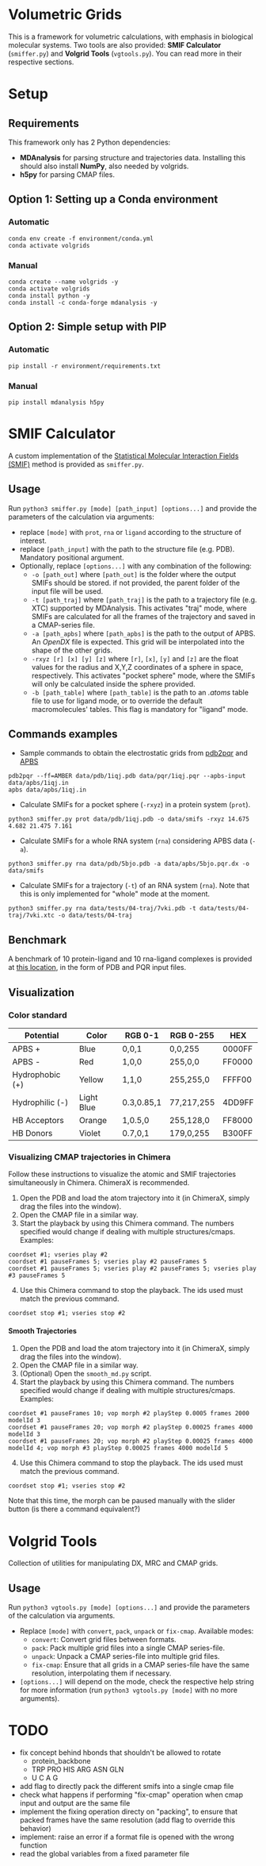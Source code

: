 # Volumetric Grids
This is a framework for volumetric calculations, with emphasis in biological molecular systems. Two tools are also provided: **SMIF Calculator** (`smiffer.py`) and **Volgrid Tools** (`vgtools.py`). You can read more in their respective sections.


<!-- +++++++++++++++++++++++++++++++++++++++++++++++++++++++++++++++++++++++ -->
<!-- -------------------------------- SETUP -------------------------------- -->
<!-- +++++++++++++++++++++++++++++++++++++++++++++++++++++++++++++++++++++++ -->
# Setup
## Requirements
This framework only has 2 Python dependencies:
- **MDAnalysis** for parsing structure and trajectories data. Installing this should also install **NumPy**, also needed by volgrids.
- **h5py** for parsing CMAP files.


<!-- ----------------------------------------------------------------------- -->
## Option 1: Setting up a Conda environment
### Automatic
```
conda env create -f environment/conda.yml
conda activate volgrids
```

### Manual
```
conda create --name volgrids -y
conda activate volgrids
conda install python -y
conda install -c conda-forge mdanalysis -y
```


<!-- ----------------------------------------------------------------------- -->
## Option 2: Simple setup with PIP
### Automatic
```
pip install -r environment/requirements.txt
```

### Manual
```
pip install mdanalysis h5py
```


<!-- +++++++++++++++++++++++++++++++++++++++++++++++++++++++++++++++++++++++ -->
<!-- ------------------------------- SMIFFER ------------------------------- -->
<!-- +++++++++++++++++++++++++++++++++++++++++++++++++++++++++++++++++++++++ -->
# SMIF Calculator
A custom implementation of the [Statistical Molecular Interaction Fields (SMIF)](https://www.biorxiv.org/content/10.1101/2025.04.16.649117v1) method is provided as `smiffer.py`.

## Usage
Run `python3 smiffer.py [mode] [path_input] [options...]` and provide the parameters of the calculation via arguments:
  - replace `[mode]` with `prot`, `rna` or `ligand` according to the structure of interest.
  - replace `[path_input]` with the path to the structure file (e.g. PDB). Mandatory positional argument.
  - Optionally, replace `[options...]` with any combination of the following:
    - `-o [path_out]` where `[path_out]` is the folder where the output SMIFs should be stored. if not provided, the parent folder of the input file will be used.
    - `-t [path_traj]`  where `[path_traj]` is the path to a trajectory file (e.g. XTC) supported by MDAnalysis. This activates "traj" mode, where SMIFs are calculated for all the frames of the trajectory and saved in a CMAP-series file.
    - `-a [path_apbs]` where `[path_apbs]` is the path to the output of APBS. An *OpenDX* file is expected. This grid will be interpolated into the shape of the other grids.
    - `-rxyz [r] [x] [y] [z]` where `[r]`, `[x]`, `[y]` and `[z]` are the float values for the radius and X,Y,Z coordinates of a sphere in space, respectively. This activates "pocket sphere" mode, where the SMIFs will only be calculated inside the sphere provided.
    - `-b [path_table]` where `[path_table]` is the path to an *.atoms* table file to use for ligand mode, or to override the default macromolecules' tables. This flag is mandatory for "ligand" mode.


<!-- ----------------------------------------------------------------------- -->
## Commands examples
- Sample commands to obtain the electrostatic grids from [pdb2pqr](https://pdb2pqr.readthedocs.io/en/latest/) and [APBS](https://apbs.readthedocs.io/en/latest/)
```
pdb2pqr --ff=AMBER data/pdb/1iqj.pdb data/pqr/1iqj.pqr --apbs-input data/apbs/1iqj.in
apbs data/apbs/1iqj.in
```

- Calculate SMIFs for a pocket sphere (`-rxyz`) in a protein system (`prot`).
```
python3 smiffer.py prot data/pdb/1iqj.pdb -o data/smifs -rxyz 14.675 4.682 21.475 7.161
```

- Calculate SMIFs for a whole RNA system (`rna`) considering APBS data (`-a`).
```
python3 smiffer.py rna data/pdb/5bjo.pdb -a data/apbs/5bjo.pqr.dx -o data/smifs
```

- Calculate SMIFs for a trajectory (`-t`) of an RNA system (`rna`). Note that this is only implemented for "whole" mode at the moment.
```
python3 smiffer.py rna data/tests/04-traj/7vki.pdb -t data/tests/04-traj/7vki.xtc -o data/tests/04-traj
```


<!-- ----------------------------------------------------------------------- -->
## Benchmark
A benchmark of 10 protein-ligand and 10 rna-ligand complexes is provided at [this location](https://drive.google.com/file/d/1o1jR4RhXlIL0Jg3m0twrpbiTV7eIGZ38/view?usp=sharing), in the form of PDB and PQR input files.


<!-- ----------------------------------------------------------------------- -->
## Visualization
### Color standard
| Potential       | Color      | RGB 0-1    | RGB 0-255  | HEX    |
|-----------------|------------|------------|------------|--------|
| APBS +          | Blue       | 0,0,1      | 0,0,255    | 0000FF |
| APBS -          | Red        | 1,0,0      | 255,0,0    | FF0000 |
| Hydrophobic (+) | Yellow     | 1,1,0      | 255,255,0  | FFFF00 |
| Hydrophilic (-) | Light Blue | 0.3,0.85,1 | 77,217,255 | 4DD9FF |
| HB Acceptors    | Orange     | 1,0.5,0    | 255,128,0  | FF8000 |
| HB Donors       | Violet     | 0.7,0,1    | 179,0,255  | B300FF |

### Visualizing CMAP trajectories in Chimera
Follow these instructions to visualize the atomic and SMIF trajectories simultaneously in Chimera. ChimeraX is recommended.
1) Open the PDB and load the atom trajectory into it (in ChimeraX, simply drag the files into the window).
2) Open the CMAP file in a similar way.
3) Start the playback by using this Chimera command. The numbers specified would change if dealing with multiple structures/cmaps. Examples:
```
coordset #1; vseries play #2
coordset #1 pauseFrames 5; vseries play #2 pauseFrames 5
coordset #1 pauseFrames 5; vseries play #2 pauseFrames 5; vseries play #3 pauseFrames 5
```
4) Use this Chimera command to stop the playback. The ids used must match the previous command.
```
coordset stop #1; vseries stop #2
```

#### Smooth Trajectories
1) Open the PDB and load the atom trajectory into it (in ChimeraX, simply drag the files into the window).
2) Open the CMAP file in a similar way.
3) (Optional) Open the `smooth_md.py` script.
4) Start the playback by using this Chimera command. The numbers specified would change if dealing with multiple structures/cmaps. Examples:
```
coordset #1 pauseFrames 10; vop morph #2 playStep 0.0005 frames 2000 modelId 3
coordset #1 pauseFrames 20; vop morph #2 playStep 0.00025 frames 4000 modelId 3
coordset #1 pauseFrames 20; vop morph #2 playStep 0.00025 frames 4000 modelId 4; vop morph #3 playStep 0.00025 frames 4000 modelId 5
```
4) Use this Chimera command to stop the playback. The ids used must match the previous command.
```
coordset stop #1; vseries stop #2
```
Note that this time, the morph can be paused manually with the slider button (is there a command equivalent?)


<!-- +++++++++++++++++++++++++++++++++++++++++++++++++++++++++++++++++++++++ -->
<!-- ---------------------------- VOLGRID TOOLS ---------------------------- -->
<!-- +++++++++++++++++++++++++++++++++++++++++++++++++++++++++++++++++++++++ -->
# Volgrid Tools
Collection of utilities for manipulating DX, MRC and CMAP grids.

## Usage
Run `python3 vgtools.py [mode] [options...]` and provide the parameters of the calculation via arguments.
  - Replace `[mode]` with `convert`, `pack`, `unpack` or `fix-cmap`. Available modes:
    - `convert`: Convert grid files between formats.
    - `pack`: Pack multiple grid files into a single CMAP series-file.
    - `unpack`: Unpack a CMAP series-file into multiple grid files.
    - `fix-cmap`: Ensure that all grids in a CMAP series-file have the same resolution, interpolating them if necessary.
  - `[options...]` will depend on the mode, check the respective help string for more information (run `python3 vgtools.py [mode]` with no more arguments).


<!-- +++++++++++++++++++++++++++++++++++++++++++++++++++++++++++++++++++++++ -->
<!-- ----------------------------------------------------------------------- -->
<!-- +++++++++++++++++++++++++++++++++++++++++++++++++++++++++++++++++++++++ -->
# TODO
* fix concept behind hbonds that shouldn't be allowed to rotate
  * protein_backbone
  * TRP PRO HIS ARG ASN GLN
  * U C A G
* add flag to directly pack the different smifs into a single cmap file
* check what happens if performing "fix-cmap" operation when cmap input and output are the same file
* implement the fixing operation directy on "packing", to ensure that packed frames have the same resolution (add flag to override this behavior)
* implement: raise an error if a format file is opened with the wrong function
* read the global variables from a fixed parameter file


<!-- ----------------------------------------------------------------------- -->
